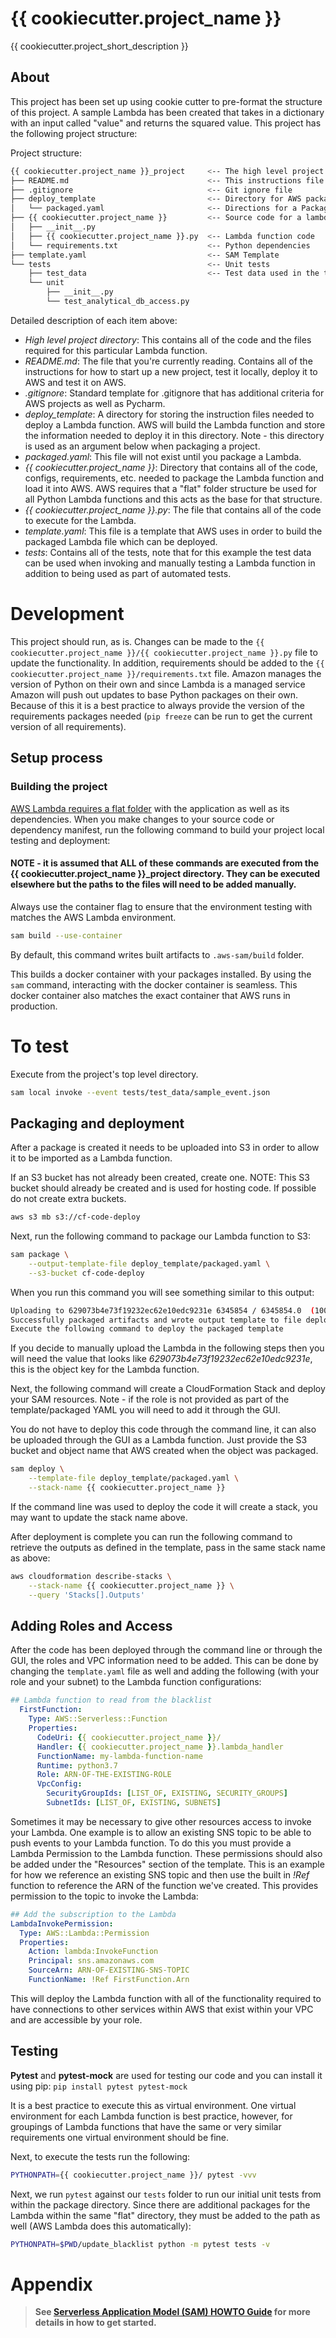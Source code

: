 # {{ cookiecutter.project_name }}

{{ cookiecutter.project_short_description }}

## About

This project has been set up using cookie cutter to pre-format the structure of this project. A sample Lambda has been created that takes in a dictionary with an input called "value" and returns the squared value. This project has the following project structure:

Project structure:

```bash
{{ cookiecutter.project_name }}_project     <-- The high level project directory
├── README.md                               <-- This instructions file
├── .gitignore                              <-- Git ignore file
├── deploy_template                         <-- Directory for AWS packaged objects
│   └── packaged.yaml                       <-- Directions for a Packaged Lambda function
├── {{ cookiecutter.project_name }}         <-- Source code for a lambda function
│   ├── __init__.py
│   ├── {{ cookiecutter.project_name }}.py  <-- Lambda function code
│   └── requirements.txt                    <-- Python dependencies
├── template.yaml                           <-- SAM Template
└── tests                                   <-- Unit tests
    ├── test_data                           <-- Test data used in the tests
    └── unit
        ├── __init__.py
        └── test_analytical_db_access.py
```

Detailed description of each item above:
* *High level project directory*: This contains all of the code and the files required for this particular Lambda function.
* *README.md*: The file that you're currently reading. Contains all of the instructions for how to start up a new project, test it locally, deploy it to AWS and test it on AWS.
* *.gitignore*: Standard template for .gitignore that has additional criteria for AWS projects as well as Pycharm.
* *deploy_template*: A directory for storing the instruction files needed to deploy a Lambda function. AWS will build the Lambda function and store the information needed to deploy it in this directory. Note - this directory is used as an argument below when packaging a project.
* *packaged.yaml*: This file will not exist until you package a Lambda.
* *{{ cookiecutter.project_name }}*: Directory that contains all of the code, configs, requirements, etc. needed to package the Lambda function and load it into AWS. AWS requires that a "flat" folder structure be used for all Python Lambda functions and this acts as the base for that structure.
* *{{ cookiecutter.project_name }}.py*: The file that contains all of the code to execute for the Lambda.
* *template.yaml*: This file is a template that AWS uses in order to build the packaged Lambda file which can be deployed.
* *tests*: Contains all of the tests, note that for this example the test data can be used when invoking and manually testing a Lambda function in addition to being used as part of automated tests.

# Development

This project should run, as is. Changes can be made to the `{{ cookiecutter.project_name }}/{{ cookiecutter.project_name }}.py` file to update the functionality. In addition, requirements should be added to the `{{ cookiecutter.project_name }}/requirements.txt` file. Amazon manages the version of Python on their own and since Lambda is a managed service Amazon will push out updates to base Python packages on their own. Because of this it is a best practice to always provide the version of the requirements packages needed (`pip freeze` can be run to get the current version of all requirements).

## Setup process

### Building the project

[AWS Lambda requires a flat folder](https://docs.aws.amazon.com/lambda/latest/dg/lambda-python-how-to-create-deployment-package.html) with the application as well as its dependencies. When you make changes to your source code or dependency manifest,
run the following command to build your project local testing and deployment:

#### NOTE - it is assumed that ALL of these commands are executed from the {{ cookiecutter.project_name }}_project directory. They can be executed elsewhere but the paths to the files will need to be added manually.

Always use the container flag to ensure that the environment testing with matches the AWS Lambda environment.
```bash
sam build --use-container
```
By default, this command writes built artifacts to `.aws-sam/build` folder.

This builds a docker container with your packages installed. By using the `sam` command, interacting with the docker container is seamless. This docker container also matches the exact container that AWS runs in production.

# To test
Execute from the project's top level directory.
```bash
sam local invoke --event tests/test_data/sample_event.json
```

## Packaging and deployment
After a package is created it needs to be uploaded into S3 in order to allow it to be imported as a Lambda function.

If an S3 bucket has not already been created, create one.
NOTE: This S3 bucket should already be created and is used for hosting code. If possible do not create extra buckets.
```bash
aws s3 mb s3://cf-code-deploy
```

Next, run the following command to package our Lambda function to S3:

```bash
sam package \
    --output-template-file deploy_template/packaged.yaml \
    --s3-bucket cf-code-deploy
```

When you run this command you will see something similar to this output:
```bash
Uploading to 629073b4e73f19232ec62e10edc9231e 6345854 / 6345854.0  (100.00%)
Successfully packaged artifacts and wrote output template to file deploy_template/packaged.yaml.
Execute the following command to deploy the packaged template
```
If you decide to manually upload the Lambda in the following steps then you will need the value that looks like *629073b4e73f19232ec62e10edc9231e*, this is the object key for the Lambda function.

Next, the following command will create a CloudFormation Stack and deploy your SAM resources. Note - if the role is not provided as part of the template/packaged YAML you will need to add it through the GUI.

You do not have to deploy this code through the command line, it can also be uploaded through the GUI as a Lambda function. Just provide the S3 bucket and object name that AWS created when the object was packaged.

```bash
sam deploy \
    --template-file deploy_template/packaged.yaml \
    --stack-name {{ cookiecutter.project_name }}
```
If the command line was used to deploy the code it will create a stack, you may want to update the stack name above.

After deployment is complete you can run the following command to retrieve the outputs as defined in the template, pass in the same stack name as above:

```bash
aws cloudformation describe-stacks \
    --stack-name {{ cookiecutter.project_name }} \
    --query 'Stacks[].Outputs'
```

## Adding Roles and Access

After the code has been deployed through the command line or through the GUI, the roles and VPC information need to be added. This can be done by changing the `template.yaml` file as well and adding the following (with your role and your subnet) to the Lambda function configurations:

```yaml
## Lambda function to read from the blacklist
  FirstFunction:
    Type: AWS::Serverless::Function
    Properties:
      CodeUri: {{ cookiecutter.project_name }}/
      Handler: {{ cookiecutter.project_name }}.lambda_handler
      FunctionName: my-lambda-function-name
      Runtime: python3.7
      Role: ARN-OF-THE-EXISTING-ROLE
      VpcConfig:
        SecurityGroupIds: [LIST_OF, EXISTING, SECURITY_GROUPS]
        SubnetIds: [LIST_OF, EXISTING, SUBNETS]
```

Sometimes it may be necessary to give other resources access to invoke your Lambda. One example is to allow an existing SNS topic to be able to push events to your Lambda function. To do this you must provide a Lambda Permission to the Lambda function. These permissions should also be added under the "Resources" section of the template. This is an example for how we reference an existing SNS topic and then use the built in _!Ref_ function to reference the ARN of the function we've created. This provides permission to the topic to invoke the Lambda:

```yaml
## Add the subscription to the Lambda
LambdaInvokePermission:
  Type: AWS::Lambda::Permission
  Properties:
    Action: lambda:InvokeFunction
    Principal: sns.amazonaws.com
    SourceArn: ARN-OF-EXISTING-SNS-TOPIC
    FunctionName: !Ref FirstFunction.Arn
```

This will deploy the Lambda function with all of the functionality required to have connections to other services within AWS that exist within your VPC and are accessible by your role.


## Testing

**Pytest** and **pytest-mock** are used for testing our code and you can install it using pip: ``pip install pytest pytest-mock``

It is a best practice to execute this as virtual environment. One virtual environment for each Lambda function is best practice, however, for groupings of Lambda functions that have the same or very similar requirements one virtual environment should be fine.

Next, to execute the tests run the following:

```bash
PYTHONPATH={{ cookiecutter.project_name }}/ pytest -vvv
```

Next, we run `pytest` against our `tests` folder to run our initial unit tests from within the package directory. Since there are additional packages for the Lambda within the same "flat" directory, they must be added to the path as well (AWS Lambda does this automatically):

```bash
PYTHONPATH=$PWD/update_blacklist python -m pytest tests -v   
```


# Appendix


> **See [Serverless Application Model (SAM) HOWTO Guide](https://github.com/awslabs/serverless-application-model/blob/master/HOWTO.md) for more details in how to get started.**
